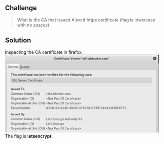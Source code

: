 ## Challenge
> What is the CA that issued Alexctf https certificate (flag is lowercase with no spaces)

## Solution
Inspecting the CA certificate in firefox.
![CA](https://github.com/R3dCr3sc3nt/AlexCTF/blob/master/TR3-CA/CA.png)
The flag is **letsencrypt**.
